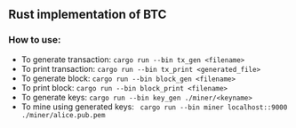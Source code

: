 ## Rust implementation of BTC

### How to use:

- To generate transaction: `cargo run --bin tx_gen <filename>`
- To print transaction: `cargo run --bin tx_print <generated_file>`
- To generate block: `cargo run --bin block_gen <filename>`
- To print block: `cargo run --bin block_print <filename>`
- To generate keys: `cargo run --bin key_gen ./miner/<keyname> `
- To mine using generated keys: ` cargo run --bin miner localhost::9000 ./miner/alice.pub.pem`
